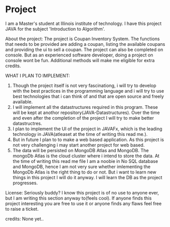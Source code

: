 # Project
I am a Master's student at Illinois institute of technology. I have this project JAVA for the subject 'Introduction to Algorithm'.

About the project: 
The project is Coupan Inventory System. The functions that needs to be provided are adding a coupan, listing the available coupans and
providing the ui to sell a coupan. The project can also be completed on console. But as an experienced software developer, doing a project
on console wont be fun. Additional methods will make me eligible for extra credits.

WHAT I PLAN TO IMPLEMENT:
1. Though the project itself is not very fascinationg, i will try to develop with the best practices in the programming language and i will try to use best technologies that i can think of and that are open source and freely available.
2. I will implement all the datastructures required in this program. These will be kept at anothor repository(JAVA-Datastructures). Over the time and even after the completion of the project I will try to make better datastructres.
3. I plan to implement the UI of the project in JAVAFx, which is the leading technology in JAVA(atleaset at the time of writing this read me.).
4. But in future I plan to to make a web based application. As this project is not very challenging i may start another project for web based.
5. The data will be persisted on MongoDB Atlas and MongoDB. The mongoDb Atlas is the cloud cluster where i intend to store the data. At the time of writing this read me file I am a noobie in No SQL database and MongoDB, hence I am not very sure whether imlementing the MongoDb Atlas is the right thing to do or not. But i want to learn new things in this project I will do it anyway. I will learn the DB as the project progresses.

License:
Seriously buddy?
I know this project is of no use to anyone ever, but I am writing this section anyway to(feels cool).
If anyone finds this project interesting you are free to use it or anyone finds any flaws feel free to raise a ticket.

credits:
None yet..

